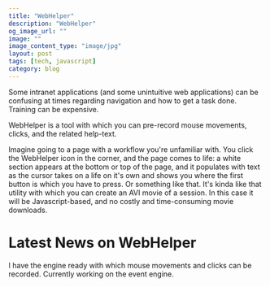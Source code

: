 ```yaml
---
title: "WebHelper"
description: "WebHelper"
og_image_url: ""
image: ""
image_content_type: "image/jpg"
layout: post
tags: [tech, javascript]
category: blog
---
```



Some intranet applications (and some unintuitive web applications) can be confusing at times regarding navigation and how to get a task done. Training can be expensive.

WebHelper is a tool with which you can pre-record mouse movements, clicks, and the related help-text.

Imagine going to a page with a workflow you're unfamiliar with. You click the WebHelper icon in the corner, and the page comes to life: a white section appears at the bottom or top of the page, and it populates with text as the cursor takes on a life on it's own and shows you where the first button is which you have to press. Or something like that. It's kinda like that utility with which you can create an AVI movie of a session. In this case it will be Javascript-based, and no costly and time-consuming movie downloads.

# Latest News on WebHelper

I have the engine ready with which mouse movements and clicks can be recorded. Currently working on the event engine.
